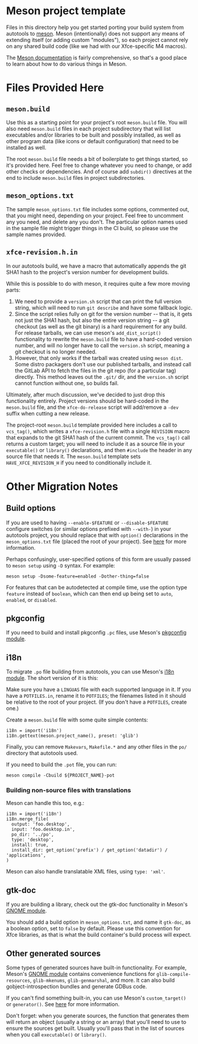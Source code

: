 # Meson project template

Files in this directory help you get started porting your build system
from autotools to [meson](https://mesonbuild.com).  Meson
(intentionally) does not support any means of extending itself (or
adding custom "modules"), so each project cannot rely on any shared
build code (like we had with our Xfce-specific M4 macros).

The [Meson documentation](https://mesonbuild.com/Overview.html) is
fairly comprehensive, so that's a good place to learn about how to do
various things in Meson.

# Files Provided Here

## `meson.build`

Use this as a starting point for your project's root `meson.build` file.
You will also need `meson.build` files in each project subdirectory that
will list executables and/or libraries to be built and possibly
installed, as well as other program data (like icons or default
configuration) that need to be installed as well.

The root `meson.build` file needs a bit of boilerplate to get things
started, so it's provided here.  Feel free to change whatever you need
to change, or add other checks or dependencies.  And of course add
`subdir()` directives at the end to include `meson.build` files in
project subdirectories.

## `meson_options.txt`

The sample `meson_options.txt` file includes some options, commented
out, that you might need, depending on your project.  Feel free to
uncomment any you need, and delete any you don't.  The particular option
names used in the sample file might trigger things in the CI build, so
please use the sample names provided.

## `xfce-revision.h.in`

In our autotools build, we have a macro that automatically appends the
git SHA1 hash to the project's version number for development builds.

While this is possible to do with meson, it requires quite a few more
moving parts:

1. We need to provide a `version.sh` script that can print the full
   version string, which will need to run `git describe` and have some
   fallback logic.
2. Since the script relies fully on git for the version number -- that
   is, it gets not just the SHA1 hash, but also the entire version
   string -- a git checkout (as well as the git binary) is a hard
   requirement for any build.  For release tarballs, we can use meson's
   `add_dist_script()` functionality to rewrite the `meson.build` file
   to have a hard-coded version number, and will no longer have to call
   the `version.sh` script, meaning a git checkout is no longer needed.
3. However, that only works if the tarball was created using `meson
   dist`.  Some distro packagers don't use our published tarballs, and
   instead call the GitLab API to fetch the files in the git repo (for a
   particular tag) directly.  This method leaves out the `.git/` dir,
   and the `version.sh` script cannot function without one, so builds
   fail.

Ultimately, after much discussion, we've decided to just drop this
functionality entirely.  Project versions should be hard-coded in the
`meson.build` file, and the `xfce-do-release` script will add/remove a
`-dev` suffix when cutting a new release.

The project-root `meson.build` template provided here includes a call to
`vcs_tag()`, which writes a `xfce-revision.h` file with a single
`REVISION` macro that expands to the git SHA1 hash of the current
commit.  The `vcs_tag()` call returns a custom target; you will need to
include it as a source file in your `executable()` or `library()`
declarations, and then `#include` the header in any source file that
needs it.  The `meson.build` template sets `HAVE_XFCE_REVISION_H` if you
need to conditionally include it.

# Other Migration Notes

## Build options

If you are used to having `--enable-$FEATURE` or `--disable-$FEATURE`
configure switches (or similar options prefixed with `--with-`) in your
autotools project, you should replace that with `option()` declarations
in the `meson_options.txt` file (placed the root of your project).  See
[here](https://mesonbuild.com/Build-options.html) for more information.

Perhaps confusingly, user-specified options of this form are usually
passed to `meson setup` using `-D` syntax.  For example:

```
meson setup -Dsome-feature=enabled -Dother-thing=false
```

For features that can be autodetected at compile time, use the option
type `feature` instead of `boolean`, which can then end up being set to
`auto`, `enabled`, or `disabled`.

## pkgconfig

If you need to build and install pkgconfig `.pc` files, use Meson's
[pkgconfig module](https://mesonbuild.com/Pkgconfig-module.html).

## i18n

To migrate `.po` file building from autotools, you can use Meson's [i18n
module](https://mesonbuild.com/i18n-module.html).  The short version of
it is this:

Make sure you have a `LINGUAS` file with each supported language in it.
If you have a `POTFILES.in`, rename it to `POTFILES`; the filenames
listed in it should be relative to the root of your project.  (If you
don't have a `POTFILES`, create one.)

Create a `meson.build` file with some quite simple contents:

```
i18n = import('i18n')
i18n.gettext(meson.project_name(), preset: 'glib')
```

Finally, you can remove `Makevars`, `Makefile.*` and any other files in the `po/`
directory that autotools used.

If you need to build the `.pot` file, you can run:

```
meson compile -Cbuild ${PROJECT_NAME}-pot
```

### Building non-source files with translations

Meson can handle this too, e.g.:

```
i18n = import('i18n')
i18n.merge_file(
  output: 'foo.desktop',
  input: 'foo.desktop.in',
  po_dir: '../po',
  type: 'desktop',
  install: true,
  install_dir: get_option('prefix') / get_option('datadir') / 'applications',
)
```

Meson can also handle translatable XML files, using `type: 'xml'`.

## gtk-doc

If you are building a library, check out the gtk-doc functionality in
Meson's [GNOME
module](https://mesonbuild.com/Gnome-module.html#gnomegtkdoc).

You should add a build option in `meson_options.txt`, and name it
`gtk-doc`, as a boolean option, set to `false` by default.  Please use
this convention for Xfce libraries, as that is what the build
container's build process will expect.

## Other generated sources

Some types of generated sources have built-in functionality.  For
example, Meson's [GNOME
module](https://mesonbuild.com/Gnome-module.html) contains convenience
functions for `glib-compile-resources`, `glib-mkenums`,
`glib-genmarshal`, and more.  It can also build gobject-introspection
bundles and generate GDBus code.

If you can't find something built-in, you can use Meson's
`custom_target()` or `generator()`.  See
[here](https://mesonbuild.com/Generating-sources.html) for more
information.

Don't forget: when you generate sources, the function that generates
them will return an object (usually a string or an array) that you'll
need to use to ensure the sources get built.  Usually you'll pass that
in the list of sources when you call `executable()` or `library()`.
